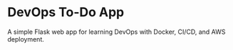 # DevOps To-Do App
A simple Flask web app for learning DevOps with Docker, CI/CD, and AWS deployment.
